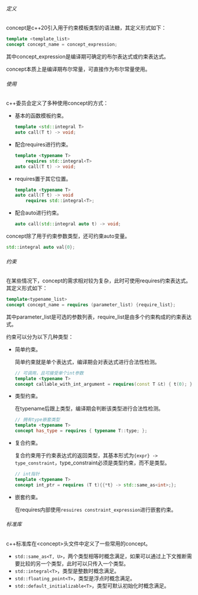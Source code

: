 ###### 定义

concept是c++20引入用于约束模板类型的语法糖，其定义形式如下：

```cpp
template <template_list>
concept concept_name = concept_expression;
```

其中concept_expression是编译期可确定的布尔表达式或约束表达式。

concept本质上是编译期布尔常量，可直接作为布尔常量使用。

###### 使用

c++委员会定义了多种使用concept的方式：

* 基本的函数模板约束。

  ```cpp
  template <std::integral T> 
  auto call(T t) -> void;
  ```

* 配合requires进行约束。

  ```cpp
  template <typename T>
      requires std::integral<T>
  auto call(T t) -> void;
  ```

* requires置于其它位置。

  ```cpp
  template <typename T>
  auto call(T t) -> void
      requires std::integral<T>;
  ```

* 配合auto进行约束。

  ```cpp
  auto call(std::integral auto t) -> void;
  ```

concept除了用于约束参数类型，还可约束auto变量。

```cpp
std::integral auto val{0};
```

###### 约束

在某些情况下，concept的需求相对较为复杂，此时可使用requires约束表达式。其定义形式如下：

```cpp
template<typename_list>
concept concept_name = requires (parameter_list) {require_list};
```

其中parameter_list是可选的参数列表，require_list是由多个约束构成的约束表达式。

约束可以分为以下几种类型：

* 简单约束。

  简单约束就是单个表达式，编译期会对表达式进行合法性检测。

  ```cpp
  // 可调用，且可接受单个int参数
  template <typename T>
  concept callable_with_int_argument = requires(const T &t) { t(0); };
  ```

* 类型约束。

  在typename后跟上类型，编译期会判断该类型进行合法性检测。

  ```cpp
  // 拥有type嵌套类型
  template <typename T>
  concept has_type = requires { typename T::type; };
  ```

* 复合约束。

  复合约束用于约束表达式的返回类型，其基本形式为`{expr} -> type_constraint`，type_constraint必须是类型约束，而不是类型。

  ```cpp
  // int指针
  template <typename T>
  concept int_ptr = requires (T t){{*t} -> std::same_as<int>;};
  ```

* 嵌套约束。

  在requires内部使用`resuires constraint_expression`进行嵌套约束。

###### 标准库

c++标准库在\<concept\>头文件中定义了一些常用的concept。

* `std::same_as<T, U>`，两个类型相等时概念满足，如果可以通过上下文推断需要比较的另一个类型，此时可以只传入一个类型。
* `std::integral<T>`，类型是整数时概念满足。
* `std::floating_point<T>`，类型是浮点时概念满足。
* `std::default_initializable<T>`，类型可默认初始化时概念满足。


